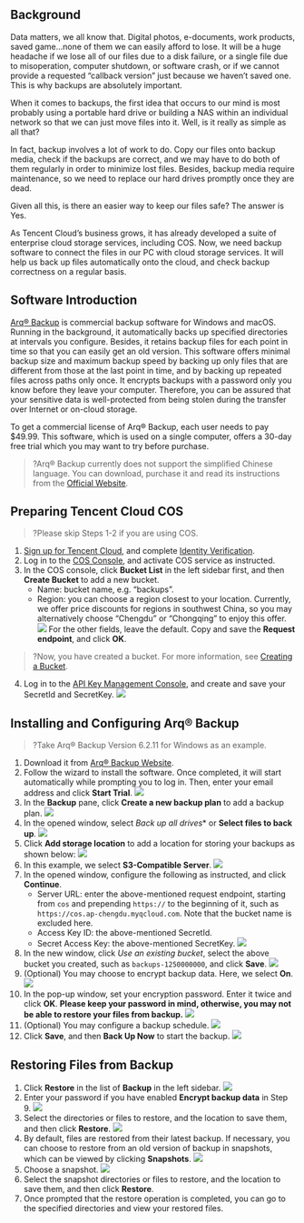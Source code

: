 ## Background

Data matters, we all know that. Digital photos, e-documents, work products, saved game…none of them we can easily afford to lose. It will be a huge headache if we lose all of our files due to a disk failure, or a single file due to misoperation, computer shutdown, or software crash, or if we cannot provide a requested “callback version” just because we haven’t saved one. This is why backups are absolutely important.

When it comes to backups, the first idea that occurs to our mind is most probably using a portable hard drive or building a NAS within an individual network so that we can just move files into it. Well, is it really as simple as all that?

In fact, backup involves a lot of work to do. Copy our files onto backup media, check if the backups are correct, and we may have to do both of them regularly in order to minimize lost files. Besides, backup media require maintenance, so we need to replace our hard drives promptly once they are dead.

Given all this, is there an easier way to keep our files safe? The answer is Yes.

As Tencent Cloud’s business grows, it has already developed a suite of enterprise cloud storage services, including COS. Now, we need backup software to connect the files in our PC with cloud storage services. It will help us back up files automatically onto the cloud, and check backup correctness on a regular basis.

## Software Introduction

[Arq® Backup](https://www.arqbackup.com/) is commercial backup software for Windows and macOS. Running in the background, it automatically backs up specified directories at intervals you configure. Besides, it retains backup files for each point in time so that you can easily get an old version. This software offers minimal backup size and maximum backup speed by backing up only files that are different from those at the last point in time, and by backing up repeated files across paths only once. It encrypts backups with a password only you know before they leave your computer. Therefore, you can be assured that your sensitive data is well-protected from being stolen during the transfer over Internet or on-cloud storage.

To get a commercial license of Arq® Backup, each user needs to pay $49.99. This software, which is used on a single computer, offers a 30-day free trial which you may want to try before purchase.

> ?Arq® Backup currently does not support the simplified Chinese language. You can download, purchase it and read its instructions from the [Official Website](https://www.arqbackup.com/).

## Preparing Tencent Cloud COS

> ?Please skip Steps 1-2 if you are using COS.

1. [Sign up for Tencent Cloud](https://intl.cloud.tencent.com/document/product/378/17985), and complete [Identity Verification](https://intl.cloud.tencent.com/document/product/378/3629).
2. Log in to the [COS Console](https://console.cloud.tencent.com/cos5), and activate COS service as instructed.
3. In the COS console, click **Bucket List** in the left sidebar first, and then **Create Bucket** to add a new bucket.
	- Name: bucket name, e.g. “backups”.
	- Region: you can choose a region closest to your location. Currently, we offer price discounts for regions in southwest China, so you may alternatively choose “Chengdu” or “Chongqing” to enjoy this offer.
    ![](https://main.qcloudimg.com/raw/d9caa38d7216c4270ff2a0fc096405fa.png)
  For the other fields, leave the default. Copy and save the **Request endpoint**, and click **OK**.
> ?Now, you have created a bucket. For more information, see [Creating a Bucket](https://intl.cloud.tencent.com/document/product/436/13309).
4. Log in to the [API Key Management Console](https://console.cloud.tencent.com/cam/capi), and create and save your SecretId and SecretKey.
   ![](https://main.qcloudimg.com/raw/5a78bab4cb211503b5c3ff54e5551eb3.png)

## Installing and Configuring Arq® Backup

> ?Take Arq® Backup Version 6.2.11 for Windows as an example.

1. Download it from [Arq® Backup Website](https://www.arqbackup.com/).
2. Follow the wizard to install the software. Once completed, it will start automatically while prompting you to log in. Then, enter your email address and click **Start Trial**.
   ![](https://main.qcloudimg.com/raw/b9ea1e5cebb30c96fe5894bb5adb7214.png)
3. In the **Backup** pane, click **Create a new backup plan** to add a backup plan.
   ![](https://main.qcloudimg.com/raw/397c1b77f1a3871644ef9eec63ebda7e.png)
4. In the opened window, select *Back up all drives** or **Select files to back up**.
   ![](https://main.qcloudimg.com/raw/410a0f1728cda892f375c89103b46531.png)
5. Click **Add storage location** to add a location for storing your backups as shown below:
   ![](https://main.qcloudimg.com/raw/a8d33f582c5600eec6c67893f2ee3c46.png)
6. In this example, we select **S3-Compatible Server**.
   ![](https://main.qcloudimg.com/raw/9d515b8ef332dc00a4f7a9277b70eef1.png)
7. In the opened window, configure the following as instructed, and click **Continue**.
   - Server URL: enter the above-mentioned request endpoint, starting from `cos` and prepending `https://` to the beginning of it, such as `https://cos.ap-chengdu.myqcloud.com`. Note that the bucket name is excluded here.
   - Access Key ID: the above-mentioned SecretId.
   - Secret Access Key: the above-mentioned SecretKey.
     ![](https://main.qcloudimg.com/raw/bfe1454b37d756068a61050d4585e451.png)
8. In the new window, click *Use an existing bucket*, select the above bucket you created, such as `backups-1250000000`, and click **Save**.
   ![](https://main.qcloudimg.com/raw/bcb5223dad1ac34ce642c0ecdff184b1.png)
9. (Optional) You may choose to encrypt backup data. Here, we select **On**.
   ![](https://main.qcloudimg.com/raw/8744311c148e6ebbc2a35c230de76002.png)
10. In the pop-up window, set your encryption password. Enter it twice and click **OK**. **Please keep your password in mind, otherwise, you may not be able to restore your files from backup.**
    ![](https://main.qcloudimg.com/raw/43213532f56da02450b1ea52321457c6.png)
11. (Optional) You may configure a backup schedule.
    ![](https://main.qcloudimg.com/raw/92a00ca49471007336c34471bec8fa6d.png)
12. Click **Save**, and then **Back Up Now** to start the backup.
    ![](https://main.qcloudimg.com/raw/65093effc29b66385f8ee20f293cde01.png)

## Restoring Files from Backup

1. Click **Restore** in the list of **Backup** in the left sidebar.
   ![](https://main.qcloudimg.com/raw/844349292e7fd2d89441fe37c789349e.png)
2. Enter your password if you have enabled **Encrypt backup data** in Step 9.
   ![](https://main.qcloudimg.com/raw/41360bd0dbaa4b131a42d56d43d1eae5.png)
3. Select the directories or files to restore, and the location to save them, and then click **Restore**.
   ![](https://main.qcloudimg.com/raw/513d4c1f317834a55d7ad1f1f93a3d80.png)
4. By default, files are restored from their latest backup. If necessary, you can choose to restore from an old version of backup in snapshots, which can be viewed by clicking **Snapshots**.
   ![](https://main.qcloudimg.com/raw/6c37ee6a7450dbf8ad1a7198b43ec247.png)
5. Choose a snapshot.
   ![](https://main.qcloudimg.com/raw/b1e02efe3b3e018a8cadd1a1203a6efa.png)
6. Select the snapshot directories or files to restore, and the location to save them, and then click **Restore**. 
7. Once prompted that the restore operation is completed, you can go to the specified directories and view your restored files.

